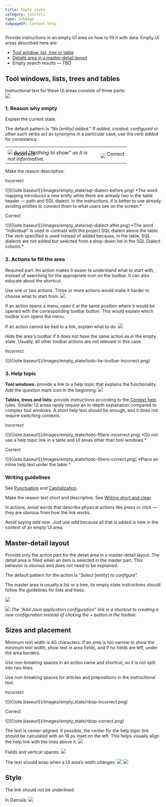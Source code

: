 ```yaml
---
title: Empty state
category: Controls
type: Subpage
subpageOf: Context help
---
```


Provide instructions in an empty UI area on how to fill it with data. Empty UI areas described here are: 
* [Tool window, list, tree or table](#tool-windows-lists-trees-and-tables)
* [Details area in a master-detail layout](#master-detail-layout)
* Empty search results — TBD


## Tool windows, lists, trees and&nbsp;tables
Instructional text for these UI areas consists of three parts:  
![]({{site.baseurl}}/images/empty_state/database-tw-callouts.png) 


### 1. Reason why empty

Explain the current state.

The default pattern is “_No [entity] added._” If _added, created, configured_ or other such verbs act as synonyms in a particular case, use the verb _added_ for consistency.

<table>
<col width="300px">
    <tr>
        <td> <p class="label incorrect" style="margin: 10px 0 -35px 20px;">Incorrect</p> </td>
        <td> <p class="label correct" style="margin: 10px 0 -35px 20px;">Correct</p> </td>
    </tr>
    <tr>
        <td> <img src="{{site.baseurl}}/images/empty_state/libraries-before.png"> <em> Avoid ”Nothing to show” as it is not informative.</em> </td>
        <td> <img src="{{site.baseurl}}/images/empty_state/libraries-after.png"> </td>
    </tr>
</table>


Make the reason descriptive:  
<p class="label incorrect">Incorrect</p>
![]({{site.baseurl}}/images/empty_state/sql-dialect-before.png) 
*The word mapping introduces a new entity while there are already two in the table header — path and SQL dialect. In the instructions, it is better to use already existing entities to connect them to what users see on the screen.*
<p class="label correct">Correct</p>
![]({{site.baseurl}}/images/empty_state/sql-dialect-after.png)
*The word “individual” is used in contrast with the project SQL dialect above the table. The verb specified is used instead of added because, in the table, SQL dialects are not added but selected from a drop-down list in the SQL Dialect column.*


### 2. Actions to fill the area

Required part. An action makes it easier to understand what to start with, instead of searching for the appropriate icon on the toolbar. It can also educate about the shortcut.

Use one or two actions. Three or more actions would make it harder to choose what to start from. 
![]({{site.baseurl}}/images/empty_state/maven-tw.png)

If an action opens a menu, open it at the same position where it would be opened with the corresponding toolbar button. This would explain which toolbar icon opens the menu.


If an action cannot be tied to a link, explain  what to do.
![]({{site.baseurl}}/images/empty_state/todo-tw.png)

Hide the area's toolbar if it does not have the same action as in the empty state. Usually, all other toolbar actions are not relevant in this case.
<p class="label incorrect">Incorrect</p>
![]({{site.baseurl}}/images/empty_state/todo-tw-toolbar-incorrect.png)


### 3. Help topic

**Tool windows:** provide a link to a help topic that explains the functionality. Add the question mark icon in the beginning.
![]({{site.baseurl}}/images/empty_state/database-tw-segment.png) 

**Tables, trees and lists:** provide instructions according to the [Context help]({{site.baseurl}}/principles/context_help) rules. Smaller UI areas rarely require an in-depth explanation compared to complex tool windows. A short help text should be enough, and it does not require switching contexts.
<p class="label incorrect">Incorrect</p>
![]({{site.baseurl}}/images/empty_state/todo-filters-incorrect.png) 
*Do not use a help topic link in a table and UI areas other than tool windows.* 
<p class="label correct">Correct</p>
![]({{site.baseurl}}/images/empty_state/todo-filters-correct.png) 
*Place an inline help text under the table.*


### Writing guidelines

See [Punctuation]({{site.baseurl}}/text/punctuation) and [Capitalization]({{site.baseurl}}/text/capitalization).

Make the reason text short and descriptive. See [Writing short and clear]({{site.baseurl}}/text/writing_short/).

In actions, avoid words that describe physical actions like _press_ or _click_ — they are obvious from how the link works.

Avoid saying _add new_. Just use _add_ because all that is added is new in the context of an empty UI area.


## Master-detail layout
Provide only the action part for the detail area in a master-detail layout. The detail area is filled when an item is selected in the master part. This behavior is obvious and does not need to be explained.  

The default pattern for the action is “_Select_ [entity] _to configure_”.

The master area is usually a list or a tree, its empty state instructions should follow the guidelines for lists and trees.

![]({{site.baseurl}}/images/empty_state/app-servers.png) 

![]({{site.baseurl}}/images/empty_state/run-configs.png) 
*The “Add Java application configuration” link is a shortcut to creating a new configuration instead of clicking the + button in the toolbar.*


## Sizes and placement
Minimum text width is 40 characters. If an area is too narrow to show the minimum text width, show text in area fields, and if no fields are left, under the area borders.

Use non-breaking spaces in an action name and shortcut, so it is not split into two lines.

Use non-breaking spaces for articles and prepositions in the instructional text.
<p class="label incorrect">Incorrect</p>
![]({{site.baseurl}}/images/empty_state/nbsp-incorrect.png)
<p class="label correct">Correct</p>
![]({{site.baseurl}}/images/empty_state/nbsp-correct.png)

The text is center-aligned. If possible, the center for the help topic link should be calculated with an 16 px inset on the left. This helps visually align the help link with the lines above it.
![]({{site.baseurl}}/images/empty_state/database-tw-markup1.png) 

Fields and vertical spaces:
![]({{site.baseurl}}/images/empty_state/database-tw-markup2.png)

The text should wrap when a UI area’s width changes:
![]({{site.baseurl}}/images/empty_state/database-tw-horizontal.png)
![]({{site.baseurl}}/images/empty_state/database-tw.png)


## Style

The link should not be underlined.

In Darcula:
![]({{site.baseurl}}/images/empty_state/database-tw-darcula.png)



